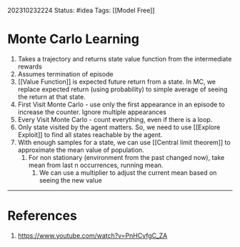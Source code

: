 202310232224
Status: #idea
Tags: [[Model Free]]

# Monte Carlo Learning

1. Takes a trajectory and returns state value function from the intermediate rewards
2. Assumes termination of episode
3. [[Value Function]] is expected future return from a state. In MC, we replace expected return (using probability) to simple average of seeing the return at that state.
4. First Visit Monte Carlo - use only the first appearance in an episode to increase the counter. Ignore multiple appearances
5. Every Visit Monte Carlo - count everything, even if there is a loop.
6. Only state visited by the agent matters. So, we need to use [[Explore Exploit]] to find all states reachable by the agent.
7. With enough samples for a state, we can use [[Central limit theorem]] to approximate the mean value of population.
	1. For non stationary (environment from the past changed now), take mean from last n occurrences, running mean.
		1. We can use a multiplier to adjust the current mean based on seeing the new value
---
# References

1. https://www.youtube.com/watch?v=PnHCvfgC_ZA